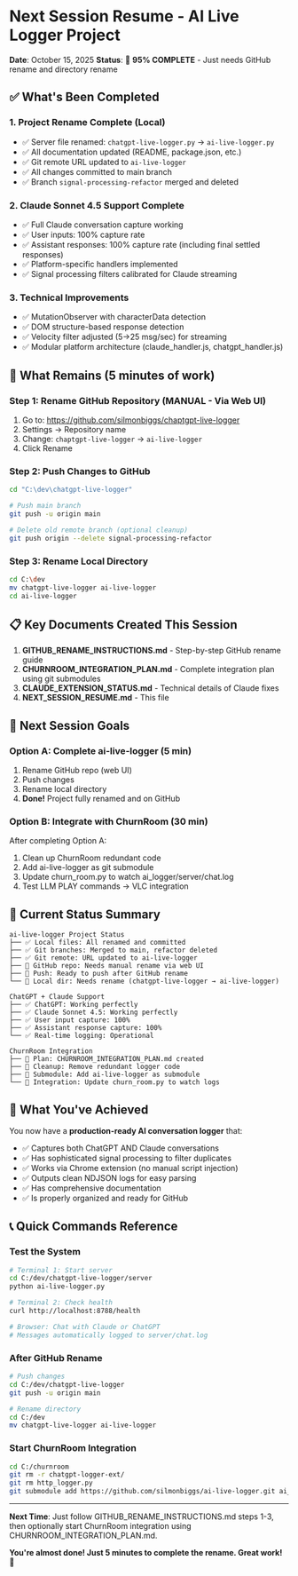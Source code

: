 # Next Session Resume - AI Live Logger Project

**Date**: October 15, 2025
**Status**: 🎯 **95% COMPLETE** - Just needs GitHub rename and directory rename

## ✅ What's Been Completed

### 1. Project Rename Complete (Local)
- ✅ Server file renamed: `chatgpt-live-logger.py` → `ai-live-logger.py`
- ✅ All documentation updated (README, package.json, etc.)
- ✅ Git remote URL updated to `ai-live-logger`
- ✅ All changes committed to main branch
- ✅ Branch `signal-processing-refactor` merged and deleted

### 2. Claude Sonnet 4.5 Support Complete
- ✅ Full Claude conversation capture working
- ✅ User inputs: 100% capture rate
- ✅ Assistant responses: 100% capture rate (including final settled responses)
- ✅ Platform-specific handlers implemented
- ✅ Signal processing filters calibrated for Claude streaming

### 3. Technical Improvements
- ✅ MutationObserver with characterData detection
- ✅ DOM structure-based response detection
- ✅ Velocity filter adjusted (5→25 msg/sec) for streaming
- ✅ Modular platform architecture (claude_handler.js, chatgpt_handler.js)

## 🔲 What Remains (5 minutes of work)

### Step 1: Rename GitHub Repository (MANUAL - Via Web UI)
1. Go to: https://github.com/silmonbiggs/chaptgpt-live-logger
2. Settings → Repository name
3. Change: `chaptgpt-live-logger` → `ai-live-logger`
4. Click Rename

### Step 2: Push Changes to GitHub
```bash
cd "C:\dev\chatgpt-live-logger"

# Push main branch
git push -u origin main

# Delete old remote branch (optional cleanup)
git push origin --delete signal-processing-refactor
```

### Step 3: Rename Local Directory
```bash
cd C:\dev
mv chatgpt-live-logger ai-live-logger
cd ai-live-logger
```

## 📋 Key Documents Created This Session

1. **GITHUB_RENAME_INSTRUCTIONS.md** - Step-by-step GitHub rename guide
2. **CHURNROOM_INTEGRATION_PLAN.md** - Complete integration plan using git submodules
3. **CLAUDE_EXTENSION_STATUS.md** - Technical details of Claude fixes
4. **NEXT_SESSION_RESUME.md** - This file

## 🎯 Next Session Goals

### Option A: Complete ai-live-logger (5 min)
1. Rename GitHub repo (web UI)
2. Push changes
3. Rename local directory
4. **Done!** Project fully renamed and on GitHub

### Option B: Integrate with ChurnRoom (30 min)
After completing Option A:
1. Clean up ChurnRoom redundant code
2. Add ai-live-logger as git submodule
3. Update churn_room.py to watch ai_logger/server/chat.log
4. Test LLM PLAY commands → VLC integration

## 🚀 Current Status Summary

```
ai-live-logger Project Status
├── ✅ Local files: All renamed and committed
├── ✅ Git branches: Merged to main, refactor deleted
├── ✅ Git remote: URL updated to ai-live-logger
├── 🔲 GitHub repo: Needs manual rename via web UI
├── 🔲 Push: Ready to push after GitHub rename
└── 🔲 Local dir: Needs rename (chatgpt-live-logger → ai-live-logger)

ChatGPT + Claude Support
├── ✅ ChatGPT: Working perfectly
├── ✅ Claude Sonnet 4.5: Working perfectly
├── ✅ User input capture: 100%
├── ✅ Assistant response capture: 100%
└── ✅ Real-time logging: Operational

ChurnRoom Integration
├── 📝 Plan: CHURNROOM_INTEGRATION_PLAN.md created
├── 🔲 Cleanup: Remove redundant logger code
├── 🔲 Submodule: Add ai-live-logger as submodule
└── 🔲 Integration: Update churn_room.py to watch logs
```

## 🎉 What You've Achieved

You now have a **production-ready AI conversation logger** that:
- ✅ Captures both ChatGPT AND Claude conversations
- ✅ Has sophisticated signal processing to filter duplicates
- ✅ Works via Chrome extension (no manual script injection)
- ✅ Outputs clean NDJSON logs for easy parsing
- ✅ Has comprehensive documentation
- ✅ Is properly organized and ready for GitHub

## 📞 Quick Commands Reference

### Test the System
```bash
# Terminal 1: Start server
cd C:/dev/chatgpt-live-logger/server
python ai-live-logger.py

# Terminal 2: Check health
curl http://localhost:8788/health

# Browser: Chat with Claude or ChatGPT
# Messages automatically logged to server/chat.log
```

### After GitHub Rename
```bash
# Push changes
cd C:/dev/chatgpt-live-logger
git push -u origin main

# Rename directory
cd C:/dev
mv chatgpt-live-logger ai-live-logger
```

### Start ChurnRoom Integration
```bash
cd C:/churnroom
git rm -r chatgpt-logger-ext/
git rm http_logger.py
git submodule add https://github.com/silmonbiggs/ai-live-logger.git ai_logger
```

---

**Next Time**: Just follow GITHUB_RENAME_INSTRUCTIONS.md steps 1-3, then optionally start ChurnRoom integration using CHURNROOM_INTEGRATION_PLAN.md.

**You're almost done! Just 5 minutes to complete the rename. Great work! 🚀**
